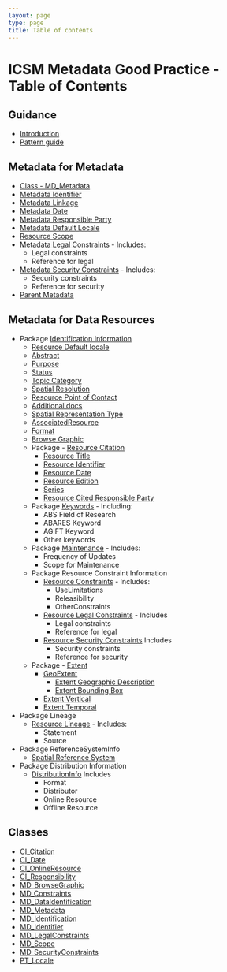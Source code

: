 ```yaml
---
layout: page
type: page
title: Table of contents
---
```

#  ICSM Metadata Good Practice - Table of Contents

## Guidance
- [Introduction](./GuidanceIntro)
- [Pattern guide](./PatternGuide)

## Metadata for Metadata
- [Class - MD_Metadata](./class-MD_Metadata)
- [Metadata Identifier](./MetadataIdentifier)
- [Metadata Linkage](./MetadataLinkage)
- [Metadata Date](./MetadataDate)
- [Metadata Responsible Party](./MetadataContact)
- [Metadata Default Locale](./MetadataLocale)
- [Resource Scope](./MetadataScope)
- [Metadata Legal Constraints](./MetadataLegalConstraints) - Includes:
  - Legal constraints
  - Reference for legal
- [Metadata Security Constraints](./MetadataSecurityConstraints) - Includes:
  - Security constraints
  - Reference for security
- [Parent Metadata](./ParentMetadata)

## Metadata for Data Resources
- Package [Identification Information](https://www.loomio.org/d/oqKd8GHM/class-md_dataidentification)
  - [Resource Default locale](./ResourceLocale)
  - [Abstract](./Abstract)
  - [Purpose](./Purpose)
  - [Status](./Status)
  - [Topic Category](./TopicCategory)
  - [Spatial Resolution](./SpatialResolution)
  - [Resource Point of Contact](./ResourcePointOfContact)
  - [Additional docs](./AdditionalDocs)
  - [Spatial Representation Type](./SpatialRepresentationType)
  - [AssociatedResource](./AssociatedResources)
  - [Format](./ResourceFormat)
  - [Browse Graphic](./BrowseGraphic)
  - Package - [Resource  Citation](./ResourceCitiation)
    - [Resource Title](./ResourceTitle)
    - [Resource Identifier](./ResourceIdentifier)
    - [Resource Date](./ResourceDate)
    - [Resource Edition](./ResourceEdition)
    - [Series](./ResourceSeries)
    - [Resource Cited Responsible Party](./ResourceResponsibleParty)
  - Package [Keywords](./Keywords) - Including:
      - ABS Field of Research
      - ABARES Keyword
      - AGIFT Keyword
      - Other keywords
  - Package [Maintenance](./Maintenance) - Includes:
    - Frequency of Updates
    - Scope for Maintenance
  - Package Resource Constraint Information
    - [Resource Constraints](./ResourceOtherConstraints) - Includes:
      - UseLimitations
      - Releasibility
      - OtherConstraints
    - [Resource Legal Constraints](./ResourceLegalContraints) - Includes
      - Legal constraints
      - Reference for legal
    - [Resource Security Constraints](./ResourceSecurityConstraints) Includes
      - Security constraints
      - Reference for security
  - Package - [Extent](./ResourceExtent)
    - [GeoExtent](./GeographicExtent)
      - [Extent Geographic Description](./ExtentGeographicDescription)
      - [Extent Bounding Box](./ExtentBoundingBox)
    - [Extent Vertical](./VerticalExtent)
    - [Extent Temporal](./TemporalExtents) 
- Package Lineage
  - [Resource Lineage](./ResourceLineage) - Includes:
    - Statement
    - Source
- Package ReferenceSystemInfo
  - [Spatial Reference System](./SpatialReferenceSystem)
- Package Distribution Information
  - [DistributionInfo](./DistributionInfo) Includes
    - Format
    - Distributor
    - Online Resource
    - Offline Resource

## Classes 
- [CI_Citation](./class-CI_Citation)
- [CI_Date](./class-CI_Date)
- [CI_OnlineResource](./class-CI_OnlineResource)
- [CI_Responsibility](./class-CI_Responsibility)
- [MD_BrowseGraphic](./class-MD_Browsegraphic)
- [MD_Constraints](./class-md_constraints)
- [MD_DataIdentification](https://www.loomio.org/d/oqKd8GHM/class-md_dataidentification)
- [MD_Metadata](https://www.loomio.org/d/AniV8zO3/class-md_metadata)
- [MD_Identification](https://www.loomio.org/d/bziX9e1l/class-md_identification)
- [MD_Identifier](https://www.loomio.org/d/zlScHYdN/class-md_identifier)
- [MD_LegalConstraints](https://www.loomio.org/d/ugevCYJD/class-md_legalconstraints)
- [MD_Scope](https://www.loomio.org/d/bEL0fUhA/class-md_scope) 
- [MD_SecurityConstraints](https://www.loomio.org/d/1jaxGSgR/class-md_securityconstraints)
- [PT_Locale](https://www.loomio.org/d/Y8IlUVRL/class-pt_locale)
